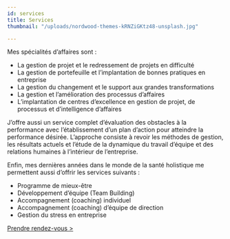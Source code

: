 ```yaml
---
id: services
title: Services
thumbnail: "/uploads/nordwood-themes-kRNZiGKtz48-unsplash.jpg"

---
```

Mes spécialités d’affaires sont :

* La gestion de projet et le redressement de projets en difficulté
* La gestion de portefeuille et l’implantation de bonnes pratiques en entreprise
* La gestion du changement et le support aux grandes transformations
* La gestion et l’amélioration des processus d’affaires
* L’implantation de centres d’excellence en gestion de projet, de processus et d’intelligence d’affaires

J’offre aussi un service complet d’évaluation des obstacles à la performance avec l’établissement d’un plan d’action pour atteindre la performance désirée. L’approche consiste à revoir les méthodes de gestion, les résultats actuels et l’étude de la dynamique du travail d’équipe et des relations humaines à l’intérieur de l’entreprise.

Enfin, mes dernières années dans le monde de la santé holistique me permettent aussi d’offrir les services suivants :

* Programme de mieux-être 
* Développement d’équipe (Team Building)
* Accompagnement (coaching) individuel
* Accompagnement (coaching) d’équipe de direction
* Gestion du stress en entreprise

[Prendre rendez-vous >](https://www.gorendezvous.com/homepage/111690)